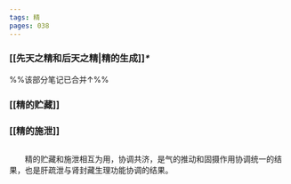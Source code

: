 ```yaml
---
tags: 精
pages: 038
---
```

### [[先天之精和后天之精|精的生成]]<dfn>\*</dfn>
%%该部分笔记已合并↑%%

### [[精的贮藏]]

### [[精的施泄]]

## 
&emsp;&emsp;精的贮藏和施泄相互为用，协调共济，是气的推动和固摄作用协调统一的结果，也是肝疏泄与肾封藏生理功能协调的结果。
